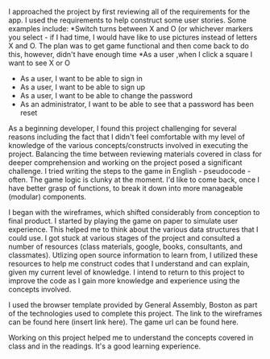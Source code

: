 
I approached the project by first reviewing all of the requirements for the app. I used the requirements to help construct some user stories. Some examples include:
  *Switch turns between X and O (or whichever markers you select - if I had time, I would have like to use pictures instead of letters X and O. The plan was to get game functional and then come back to do this, however, didn't have enough time
  *As a user ,when I click a square I want to see X or O
  * As a user, I want to be able to sign in
  * As a user, I want to be able to sign up
  * As a user, I want to be able to change the password
  * As an administrator, I want to be able to see that a password has been
   reset

As a beginning developer, I found this project challenging for several reasons including the fact that I didn't feel comfortable with my level of knowledge of the various concepts/constructs involved in executing the project. Balancing the time between reviewing materials covered in class for deeper comprehension and working on the project posed a significant challenge. I tried writing the steps to the game in English - pseudocode - often. The game logic is clunky at the moment. I'd like to come back, once I have better grasp of functions, to break it down into more manageable (modular) components.

I began with the wireframes, which shifted considerably from conception to final product. I started by playing the game on paper to simulate user experience. This helped me to think about the various data structures that I could use. I got stuck at various stages of the project and consulted a number of resources (class materials, google, books, consultants, and classmates). Utlizing open source information to learn from, I utilized these resources to help me construct codes that I understand and can explain, given my current level of knowledge. I intend to return to this project to improve the code as I gain more knowledge and experience using the concepts involved.

I used the browser template provided by General Assembly, Boston as part of the technologies used to complete this project. The link to the wireframes can be found here (insert link here). The game url can be found here.

Working on this project helped me to understand the concepts covered in class and in the readings. It's a good learning experience.
